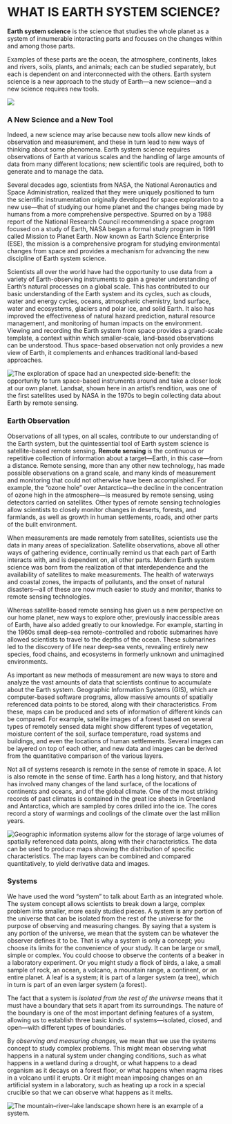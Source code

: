 # WHAT IS EARTH SYSTEM SCIENCE?

**Earth system science** is the science that studies the whole planet as a system of innumerable interacting parts and focuses on the changes within and among those parts.

Examples of these parts are the ocean, the atmosphere, continents, lakes and rivers, soils, plants, and animals; each can be studied separately, but each is dependent on and interconnected with the others. Earth system science is a new approach to the study of Earth—a new science—and a new science requires new tools. 

![](../../.gitbook/assets/image%20%2839%29.png)

### A New Science and a New Tool 

Indeed, a new science may arise because new tools allow new kinds of observation and measurement, and these in turn lead to new ways of thinking about some phenomena. Earth system science requires observations of Earth at various scales and the handling of large amounts of data from many different locations; new scientific tools are required, both to generate and to manage the data. 

Several decades ago, scientists from NASA, the National Aeronautics and Space Administration, realized that they were uniquely positioned to turn the scientific instrumentation originally developed for space exploration to a new use—that of studying our home planet and the changes being made by humans from a more comprehensive perspective. Spurred on by a 1988 report of the National Research Council recommending a space program focused on a study of Earth, NASA began a formal study program in 1991 called Mission to Planet Earth. Now known as Earth Science Enterprise \(ESE\), the mission is a comprehensive program for studying environmental changes from space and provides a mechanism for advancing the new discipline of Earth system science.

Scientists all over the world have had the opportunity to use data from a variety of Earth-observing instruments to gain a greater understanding of Earth’s natural processes on a global scale. This has contributed to our basic understanding of the Earth system and its cycles, such as clouds, water and energy cycles, oceans, atmospheric chemistry, land surface, water and ecosystems, glaciers and polar ice, and solid Earth. It also has improved the effectiveness of natural hazard prediction, natural resource management, and monitoring of human impacts on the environment. Viewing and recording the Earth system from space provides a grand-scale template, a context within which smaller-scale, land-based observations can be understood. Thus space-based observation not only provides a new view of Earth, it complements and enhances traditional land-based approaches.

![The exploration of space had an unexpected side-benefit: the opportunity to turn space-based instruments around and take a closer look at our own planet. Landsat, shown here in an artist&#x2019;s rendition, was one of the first satellites used by NASA in the 1970s to begin collecting data about Earth by remote sensing.](../../.gitbook/assets/image%20%2834%29.png)

### Earth Observation 

Observations of all types, on all scales, contribute to our understanding of the Earth system, but the quintessential tool of Earth system science is satellite-based remote sensing. **Remote sensing** is the continuous or repetitive collection of information about a target—Earth, in this case—from a distance. Remote sensing, more than any other new technology, has made possible observations on a grand scale, and many kinds of measurement and monitoring that could not otherwise have been accomplished. For example, the “ozone hole” over Antarctica—the decline in the concentration of ozone high in the atmosphere—is measured by remote sensing, using detectors carried on satellites. Other types of remote sensing technologies allow scientists to closely monitor changes in deserts, forests, and farmlands, as well as growth in human settlements, roads, and other parts of the built environment. 

When measurements are made remotely from satellites, scientists use the data in many areas of specialization. Satellite observations, above all other ways of gathering evidence, continually remind us that each part of Earth interacts with, and is dependent on, all other parts. Modern Earth system science was born from the realization of that interdependence and the availability of satellites to make measurements. The health of waterways and coastal zones, the impacts of pollutants, and the onset of natural disasters—all of these are now much easier to study and monitor, thanks to remote sensing technologies. 

Whereas satellite-based remote sensing has given us a new perspective on our home planet, new ways to explore other, previously inaccessible areas of Earth, have also added greatly to our knowledge. For example, starting in the 1960s small deep-sea remote-controlled and robotic submarines have allowed scientists to travel to the depths of the ocean. These submarines led to the discovery of life near deep-sea vents, revealing entirely new species, food chains, and ecosystems in formerly unknown and unimagined environments.

As important as new methods of measurement are new ways to store and analyze the vast amounts of data that scientists continue to accumulate about the Earth system. Geographic Information Systems \(GIS\), which are computer-based software programs, allow massive amounts of spatially referenced data points to be stored, along with their characteristics. From these, maps can be produced and sets of information of different kinds can be compared. For example, satellite images of a forest based on several types of remotely sensed data might show different types of vegetation, moisture content of the soil, surface temperature, road systems and buildings, and even the locations of human settlements. Several images can be layered on top of each other, and new data and images can be derived from the quantitative comparison of the various layers.

Not all of systems research is remote in the sense of remote in space. A lot is also remote in the sense of time. Earth has a long history, and that history has involved many changes of the land surface, of the locations of continents and oceans, and of the global climate. One of the most striking records of past climates is contained in the great ice sheets in Greenland and Antarctica, which are sampled by cores drilled into the ice. The cores record a story of warmings and coolings of the climate over the last million years.

![Geographic information systems allow for the storage of large volumes of spatially referenced data points, along with their characteristics. The data can be used to produce maps showing the distribution of specific characteristics. The map layers can be combined and compared quantitatively, to yield derivative data and images.](../../.gitbook/assets/image%20%2835%29.png)

### Systems

We have used the word “system” to talk about Earth as an integrated whole. The system concept allows scientists to break down a large, complex problem into smaller, more easily studied pieces. A system is any portion of the universe that can be isolated from the rest of the universe for the purpose of observing and measuring changes. By saying that a system is any portion of the universe, we mean that the system can be whatever the observer defines it to be. That is why a system is only a concept; you choose its limits for the convenience of your study. It can be large or small, simple or complex. You could choose to observe the contents of a beaker in a laboratory experiment. Or you might study a flock of birds, a lake, a small sample of rock, an ocean, a volcano, a mountain range, a continent, or an entire planet. A leaf is a system; it is part of a larger system \(a tree\), which in turn is part of an even larger system \(a forest\).

The fact that a system is _isolated from the rest of the universe_ means that it must have a boundary that sets it apart from its surroundings. The nature of the boundary is one of the most important defining features of a system, allowing us to establish three basic kinds of systems—isolated, closed, and open—with different types of boundaries.

By _observing and measuring changes,_ we mean that we use the systems concept to study complex problems. This might mean observing what happens in a natural system under changing conditions, such as what happens in a wetland during a drought, or what happens to a dead organism as it decays on a forest floor, or what happens when magma rises in a volcano until it erupts. Or it might mean imposing changes on an artificial system in a laboratory, such as heating up a rock in a special crucible so that we can observe what happens as it melts.

![The mountain&#x2013;river&#x2013;lake landscape shown here is an example of a system. ](../../.gitbook/assets/image%20%2833%29.png)

